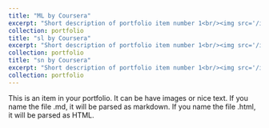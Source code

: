 ```yaml
---
title: "ML by Coursera"
excerpt: "Short description of portfolio item number 1<br/><img src='/images/Mlcerf.png'>"
collection: portfolio
title: "sl by Coursera"
excerpt: "Short description of portfolio item number 1<br/><img src='/images/Mlcerf.png'>"
collection: portfolio
title: "sn by Coursera"
excerpt: "Short description of portfolio item number 1<br/><img src='/images/Mlcerf.png'>"
collection: portfolio
---
```


This is an item in your portfolio. It can be have images or nice text. If you name the file .md, it will be parsed as markdown. If you name the file .html, it will be parsed as HTML. 

